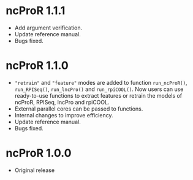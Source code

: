# ncProR 1.1.1

* Add argument verification.
* Update reference manual.
* Bugs fixed.

# ncProR 1.1.0

* `"retrain"` and `"feature"` modes are added to function `run_ncProR()`, `run_RPISeq()`, `run_lncPro()` and `run_rpiCOOL()`. Now users can use ready-to-use functions to extract features or retrain the models of ncProR, RPISeq, lncPro and rpiCOOL.
* External parallel cores can be passed to functions.
* Internal changes to improve efficiency.
* Update reference manual.
* Bugs fixed.

# ncProR 1.0.0

* Original release
